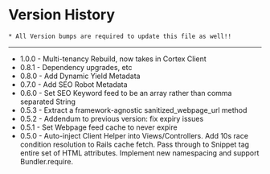 Version History
====
    * All Version bumps are required to update this file as well!!
----

* 1.0.0 - Multi-tenancy Rebuild, now takes in Cortex Client
* 0.8.1 - Dependency upgrades, etc
* 0.8.0 - Add Dynamic Yield Metadata
* 0.7.0 - Add SEO Robot Metadata
* 0.6.0 - Set SEO Keyword feed to be an array rather than comma separated String
* 0.5.3 - Extract a framework-agnostic sanitized_webpage_url method
* 0.5.2 - Addendum to previous version: fix expiry issues
* 0.5.1 - Set Webpage feed cache to never expire
* 0.5.0 - Auto-inject Client Helper into Views/Controllers. Add 10s race condition resolution to Rails cache fetch. Pass through to Snippet tag entire set of HTML attributes. Implement new namespacing and support Bundler.require.
